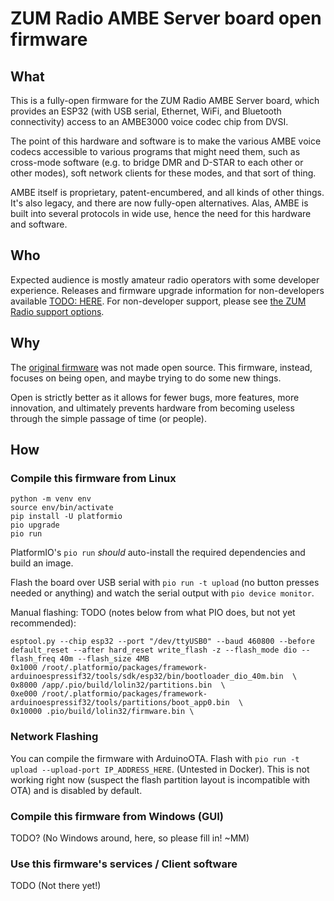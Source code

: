 # ZUM Radio AMBE Server board open firmware

## What
This is a fully-open firmware for the ZUM Radio AMBE Server board, which
provides an ESP32 (with USB serial, Ethernet, WiFi, and Bluetooth connectivity) 
access to an AMBE3000 voice codec chip from DVSI.

The point of this hardware and software is to make the various AMBE
voice codecs accessible to various programs that might need them, such as
cross-mode software (e.g. to bridge DMR and D-STAR to each other or other
modes), soft network clients for these modes, and that sort of thing.

AMBE itself is proprietary, patent-encumbered, and all kinds
of other things.  It's also legacy, and there are now fully-open
alternatives. Alas, AMBE is built into several protocols in wide use,
hence the need for this hardware and software.

## Who
Expected audience is mostly amateur radio operators with some developer experience.
Releases and firmware upgrade information for non-developers available [TODO: HERE]().
For non-developer support, please see [the ZUM Radio support options](https://zumradio.com/support.html).

## Why
The [original firmware](https://zumradio.com/downloads.html#precompiled)
was not made open source. This firmware, instead, focuses on being open,
and maybe trying to do some new things. 

Open is strictly better as it allows for fewer bugs, more features,
more innovation, and ultimately prevents hardware from becoming useless
through the simple passage of time (or people).


## How

### Compile this firmware from Linux
```
python -m venv env
source env/bin/activate
pip install -U platformio
pio upgrade
pio run
```
PlatformIO's `pio run` _should_ auto-install the required dependencies
and build an image.

Flash the board over USB serial with `pio run -t upload` (no button
presses needed or anything) and watch the serial output with `pio device
monitor`.

Manual flashing: TODO (notes below from what PIO does, but not yet recommended):
```
esptool.py --chip esp32 --port "/dev/ttyUSB0" --baud 460800 --before default_reset --after hard_reset write_flash -z --flash_mode dio --flash_freq 40m --flash_size 4MB 
0x1000 /root/.platformio/packages/framework-arduinoespressif32/tools/sdk/esp32/bin/bootloader_dio_40m.bin  \
0x8000 /app/.pio/build/lolin32/partitions.bin  \
0xe000 /root/.platformio/packages/framework-arduinoespressif32/tools/partitions/boot_app0.bin  \
0x10000 .pio/build/lolin32/firmware.bin \
```

### Network Flashing
You can compile the firmware with ArduinoOTA. Flash with `pio run -t upload --upload-port IP_ADDRESS_HERE`. (Untested in Docker). This is not working right now (suspect the flash partition layout is incompatible with OTA) and is disabled by default.



### Compile this firmware from Windows (GUI)
TODO? (No Windows around, here, so please fill in! ~MM)

### Use this firmware's services / Client software
TODO (Not there yet!)
